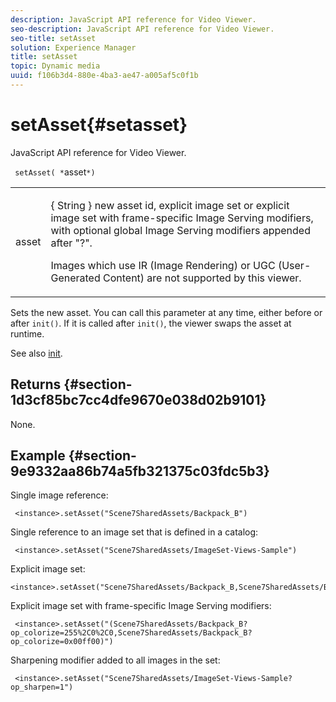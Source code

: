 ```yaml
---
description: JavaScript API reference for Video Viewer.
seo-description: JavaScript API reference for Video Viewer.
seo-title: setAsset
solution: Experience Manager
title: setAsset
topic: Dynamic media
uuid: f106b3d4-880e-4ba3-ae47-a005af5c0f1b
---
```


# setAsset{#setasset}

JavaScript API reference for Video Viewer.

 ` setAsset( *`asset`*)`

<table id="table_896DFF34A68A403DB93A6D597461A573"> 
 <tbody> 
  <tr> 
   <td colname="col1"> <p> <span class="codeph"> <span class="varname"> asset </span> </span> </p> </td> 
   <td colname="col2"> <p>{ <span class="codeph"> String </span>} new asset id, explicit image set or explicit image set with frame-specific Image Serving modifiers, with optional global Image Serving modifiers appended after "?". </p> <p> Images which use IR (Image Rendering) or UGC (User-Generated Content) are not supported by this viewer. </p> </td> 
  </tr> 
 </tbody> 
</table>

Sets the new asset. You can call this parameter at any time, either before or after `init()`. If it is called after `init()`, the viewer swaps the asset at runtime.

See also [init](../../../c-html5-s7-aem-asset-viewers/c-html5-20-zoom-viewer-about/c-html5-20-zoom-viewer-javascriptapiref/r-html5-zoom-viewer-20-javascriptapiref-init.md#reference-aee94dd92a28410784f7a1792e28683b).

## Returns {#section-1d3cf85bc7cc4dfe9670e038d02b9101}

None.

## Example {#section-9e9332aa86b74a5fb321375c03fdc5b3}

Single image reference:

```
 <instance>.setAsset("Scene7SharedAssets/Backpack_B")
```

Single reference to an image set that is defined in a catalog:

```
 <instance>.setAsset("Scene7SharedAssets/ImageSet-Views-Sample")
```

Explicit image set:

```
<instance>.setAsset("Scene7SharedAssets/Backpack_B,Scene7SharedAssets/Backpack_C")
```

Explicit image set with frame-specific Image Serving modifiers:

```
 <instance>.setAsset("(Scene7SharedAssets/Backpack_B?op_colorize=255%2C0%2C0,Scene7SharedAssets/Backpack_B?op_colorize=0x00ff00)")
```

Sharpening modifier added to all images in the set:

```
 <instance>.setAsset("Scene7SharedAssets/ImageSet-Views-Sample?op_sharpen=1")
```

